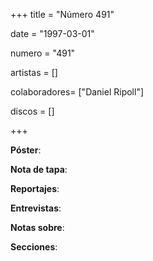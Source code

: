+++
title = "Número 491"

date = "1997-03-01"

numero = "491"

artistas = []

colaboradores= ["Daniel Ripoll"]

discos = []

+++

**Póster**: 

**Nota de tapa**: 

**Reportajes**: 

**Entrevistas**: 

**Notas sobre**:

**Secciones**:
